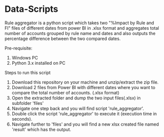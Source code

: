 # Data-Scripts

Rule aggregator is a python script which takes two "%Impact by Rule and FI" files of different dates from power BI in .xlsx format and aggregates total number of accounts grouped by rule name and dates and also outputs the percentage difference between the two compared dates.

Pre-requisite:
1. Windows PC
2. Python 3.x installed on PC

Steps to run this script
1. Download this repository on your machine and unzip/extract the zip file. 
2. Download 2 files from Power BI with different dates where you want to compare the total number of accounts. (.xlsx format)
3. Open the extracted folder and dump the two input files(.xlsx) in subfolder 'files'
4. Navigate one step back and you will find script 'rule_aggregator'.
5. Double click the script 'rule_aggregator' to execute it (execution time in seconds).
6. Navigate further to 'files' and you will find a new xlsx created file named 'result' which has the output.

